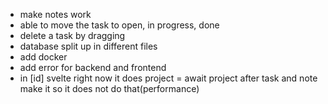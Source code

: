 - make notes work
- able to move the task to open, in progress, done
- delete a task by dragging
- database split up in different files
- add docker
- add error for backend and frontend
- in [id] svelte right now it does project = await project after task and note make it so it does not do that(performance)